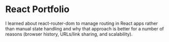 # React Portfolio

I learned about react-router-dom to manage routing in React apps rather than manual state handling and why that approach is better for a number of reasons (browser history, URLs/link sharing, and scalability).